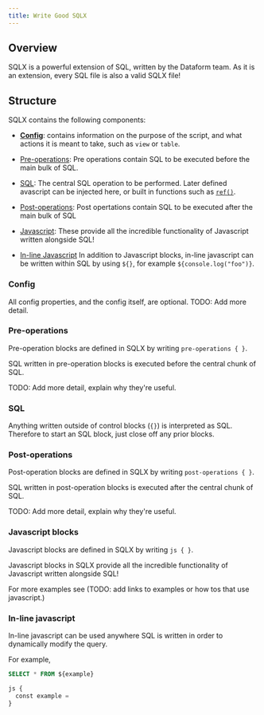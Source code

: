 ```yaml
---
title: Write Good SQLX
---
```


## Overview

SQLX is a powerful extension of SQL, written by the Dataform team. As it is an extension, every SQL file is also a valid SQLX file!

## Structure

SQLX contains the following components:

- **[Config](#Config)**: contains information on the purpose of the script, and what actions it is meant to take, such as `view` or `table`.

- [Pre-operations](#pre-operations): Pre operations contain SQL to be executed before the main bulk of SQL.

- [SQL](sql): The central SQL operation to be performed. Later defined avascript can be injected here, or built in functions such as [`ref()`](TODO).

- [Post-operations](#post-operations): Post opertations contain SQL to be executed after the main bulk of SQL

- [Javascript](#javascript-blocks): These provide all the incredible functionality of Javascript written alongside SQL!

- [In-line Javascript](#in-line-javascript) In addition to Javascript blocks, in-line javascript can be written within SQL by using `${}`, for example `${console.log("foo")}`.

### Config

All config properties, and the config itself, are optional. TODO: Add more detail.

### Pre-operations

Pre-operation blocks are defined in SQLX by writing `pre-operations { }`.

SQL written in pre-operation blocks is executed before the central chunk of SQL.

TODO: Add more detail, explain why they're useful.

### SQL

Anything written outside of control blocks (`{}`) is interpreted as SQL. Therefore to start an SQL block, just close off any prior blocks.

### Post-operations

Post-operation blocks are defined in SQLX by writing `post-operations { }`.

SQL written in post-operation blocks is executed after the central chunk of SQL.

TODO: Add more detail, explain why they're useful.

### Javascript blocks

Javascript blocks are defined in SQLX by writing `js { }`.

Javascript blocks in SQLX provide all the incredible functionality of Javascript written alongside SQL!

For more examples see (TODO: add links to examples or how tos that use javascript.)

### In-line javascript

In-line javascript can be used anywhere SQL is written in order to dynamically modify the query.

For example,

```SQL
SELECT * FROM ${example}

js {
  const example =
}
```
